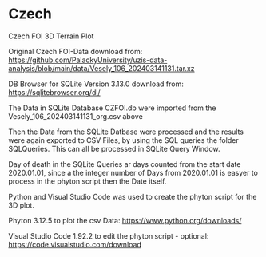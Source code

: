 

# Czech
 Czech FOI 3D Terrain Plot


Original Czech FOI-Data download from:
<br>https://github.com/PalackyUniversity/uzis-data-analysis/blob/main/data/Vesely_106_202403141131.tar.xz


DB Browser for SQLite Version 3.13.0 download from:
https://sqlitebrowser.org/dl/


The Data in SQLite Database CZFOI.db were imported from the Vesely_106_202403141131_org.csv above

Then the Data from the SQLite Datbase were processed and the results were again exported to CSV Files,
by using the SQL queries the folder SQLQueries. This can all be processed in SQLite Query Window.

Day of death in the SQLite Queries ar days counted from the start date 2020.01.01, 
since a the integer number of Days from 2020.01.01 is easyer to process in the phyton script then the Date itself. 

Python and Visual Studio Code was used to create the phyton script for the 3D plot.

Phyton 3.12.5 to plot the csv Data: 
https://www.python.org/downloads/

Visual Studio Code 1.92.2 to edit the phyton script - optional:
https://code.visualstudio.com/download

 



